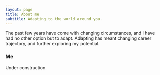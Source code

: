 ```yaml
---
layout: page
title: About me
subtitle: Adapting to the world around you.
---
```


The past few years have come with changing circumstances, and I have had no other option but to adapt.  Adapting has meant changing career trajectory, and further exploring my potential.

### Me

Under construction.
